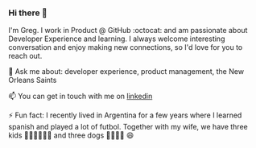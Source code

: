 ### Hi there 👋

I'm Greg. I work in Product @ GitHub :octocat: and am passionate about Developer Experience and learning. I always welcome interesting conversation and enjoy making new connections, so I'd love for you to reach out.  

💬 Ask me about: developer experience, product management, the New Orleans Saints

📫 You can get in touch with me on [linkedin](http://linkedin.com/in/gregmondello) 

⚡ Fun fact: I recently lived in Argentina for a few years where I learned spanish and played a lot of futbol. Together with my wife, we have three kids 👦🏼👦🏾👧🏼 and three dogs 🐕‍🦺🦮🐶  😄

